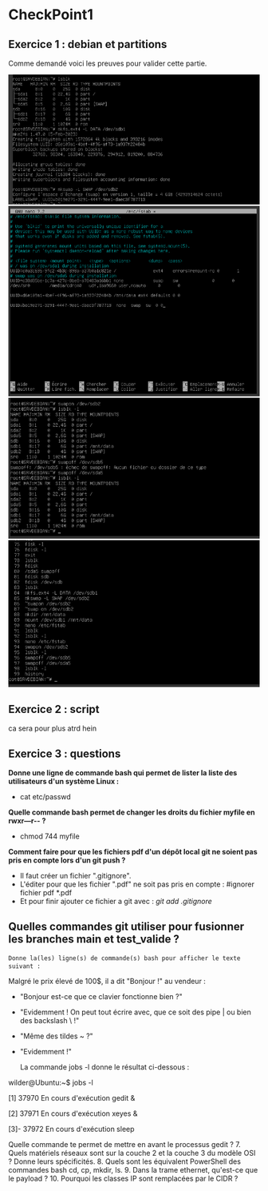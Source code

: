 # CheckPoint1

## Exercice 1 : debian et partitions

Comme demandé voici les preuves pour valider cette partie.

![première image](formatage_partitions.png)
![deuxieme image](modification_fstab.png)
![troisieme image](swap_on_off.png)
![quatrieme image](history.png)


## Exercice 2 : script

ca sera pour plus atrd hein 


## Exercice 3 : questions 

**Donne une ligne de commande bash qui permet de lister la liste des utilisateurs d'un système Linux :**
 - cat etc/passwd

**Quelle commande bash permet de changer les droits du fichier myfile en rwxr—r-- ?**
 - chmod 744 myfile

**Comment faire pour que les fichiers pdf d'un dépôt local git ne soient pas pris en compte lors d'un git push ?**
 - Il faut créer un fichier ".gitignore".
 - L'éditer pour que les fichier ".pdf" ne soit pas pris en compte :
   #ignorer fichier pdf
   *.pdf
 - Et pour finir ajouter ce fichier a git avec : _git add .gitignore_

**Quelles commandes git utiliser pour fusionner les branches main et test_valide ?**
 - 



    Donne la(les) ligne(s) de commande(s) bash pour afficher le texte suivant :

Malgré le prix élevé de 100$, il a dit "Bonjour !" au vendeur :
- "Bonjour est-ce que ce clavier fonctionne bien ?"
- "Evidemment ! On peut tout écrire avec, que ce soit des pipe | ou bien des backslash \\ !"
- "Même des tildes ~ ?"
- "Evidemment !"

    La commande jobs -l donne le résultat ci-dessous :

wilder@Ubuntu:~$ jobs -l

[1]  37970 En cours d'exécution   gedit &

[2]  37971 En cours d'exécution   xeyes &

[3]- 37972 En cours d'exécution   sleep

Quelle commande te permet de mettre en avant le processus gedit ?
7. Quels matériels réseaux sont sur la couche 2 et la couche 3 du modèle OSI ? Donne leurs spécificités.
8. Quels sont les équivalent PowerShell des commandes bash cd, cp, mkdir, ls.
9. Dans la trame ethernet, qu'est-ce que le payload ?
10. Pourquoi les classes IP sont remplacées par le CIDR ?
